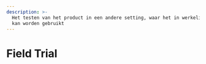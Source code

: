 ```yaml
---
description: >-
  Het testen van het product in een andere setting, waar het in werkelijkheid
  kan worden gebruikt
---
```


# Field Trial

